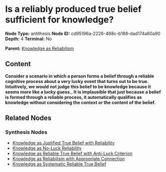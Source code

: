 # Is a reliably produced true belief sufficient for knowledge?

**Node Type:** antithesis
**Node ID:** cd95196a-2226-468c-b188-dad174a60a90
**Depth:** 4
**Terminal:** No

**Parent:** [Knowledge as Reliabilism](knowledge-as-reliabilism-synthesis-eace054d-4e15-4814-8d46-9d08dba0ba85.md)

## Content

**Consider a scenario in which a person forms a belief through a reliable cognitive process about a very lucky event that turns out to be true. Intuitively, we would not judge this belief to be knowledge because it seems more like a lucky guess.**, **It is implausible that just because a belief is formed through a reliable process, it automatically qualifies as knowledge without considering the context or the content of the belief.**

## Related Nodes

### Synthesis Nodes

- [Knowledge as Justified True Belief with Reliability](knowledge-as-justified-true-belief-with-reliability-synthesis-40122cad-10bd-4ca7-8dbb-7ca57c91da23.md)
- [Knowledge as No-Luck Reliability](knowledge-as-no-luck-reliability-synthesis-6be30152-69a0-469c-bec3-b7e0d965bc82.md)
- [Knowledge as Reliable True Belief with Anti-Luck Criterion](knowledge-as-reliable-true-belief-with-anti-luck-criterion-synthesis-f4e0fe4a-b9db-4b71-832b-eba529603c4e.md)
- [Knowledge as Reliabilism with Appropriate Connection](knowledge-as-reliabilism-with-appropriate-connection-synthesis-5e4205ee-bc36-4ea2-97fd-d1e289a89b96.md)
- [Knowledge as Systematic Reliable True Belief](knowledge-as-systematic-reliable-true-belief-synthesis-4b4236fe-32ed-4652-aad1-64898649beaf.md)

